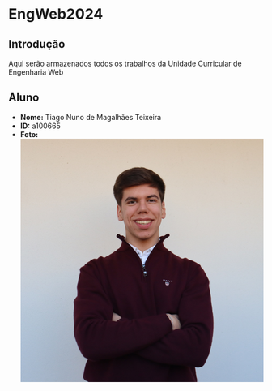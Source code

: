 # EngWeb2024

## Introdução
Aqui serão armazenados todos os trabalhos da Unidade Curricular de Engenharia Web

## Aluno

- **Nome:** Tiago Nuno de Magalhães Teixeira
- **ID:** a100665
- **Foto:** ![Fotografia do aluno](fotolinkedin.png)